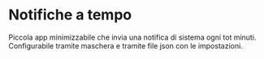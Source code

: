 # Notifiche a tempo

Piccola app minimizzabile che invia una notifica di sistema ogni tot minuti. Configurabile tramite maschera e tramite file json con le impostazioni.

